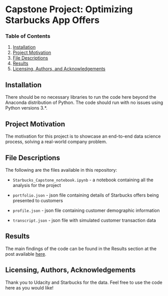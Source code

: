 # Capstone Project: Optimizing Starbucks App Offers

### Table of Contents

1. [Installation](#installation)
2. [Project Motivation](#motivation)
3. [File Descriptions](#files)
4. [Results](#results)
5. [Licensing, Authors, and Acknowledgements](#licensing)

## Installation <a name="installation"></a>

There should be no necessary libraries to run the code here beyond the Anaconda distribution of Python.  The code should run with no issues using Python versions 3.*.

## Project Motivation <a name="motivation"></a>

The motivation for this project is to showcase an end-to-end data science process, solving a real-world company problem.


## File Descriptions <a name="files"></a>

The following are the files available in this repository:

* `Starbucks_Capstone_notebook.ipynb` - a notebook containing all the analysis for the project

* `portfolio.json` - json file containing details of Starbucks offers being presented to customers

* `profile.json` - json file containing customer demographic information

* `transcript.json` - json file with simulated customer transaction data

## Results <a name="results"></a>

The main findings of the code can be found in the Results section at the post available [here](https://medium.com/@giustino.anthony/4-things-you-should-know-before-booking-an-airbnb-in-new-york-city-419eceded481).



## Licensing, Authors, Acknowledgements<a name="licensing"></a>

Thank you to Udacity and Starbucks for the data. Feel free to use the code here as you would like!
